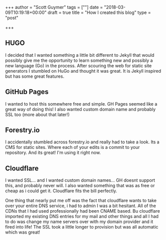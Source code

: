 +++
author = "Scott Guymer"
tags = [""]
date = "2018-03-09T10:19:18+00:00"
draft = true
title = "How I created this blog"
type = "post"

+++
## HUGO

I decided that I wanted something a little bit different to Jekyll that would possibly give me the opportunity to learn something new and possibly a new language (Go) in the process. After scouring the web for static site generators I stumbled on HuGo and thought it was great. It is Jekyll inspired but has some great features.

## GitHub Pages

I wanted to host this somewhere free and simple. GH Pages seemed like a great way of doing this! I also wanted custom domain name and probably SSL too (more about that later!)

## Forestry.io

I accidentally stumbled across forestry.io and really had to take a look. Its a CMS for static sites. Where each of your edits is a commit to your repository. And its great! I'm using it right now.

## Cloudflare

I wanted SSL... and I wanted custom domain names... GH doesnt support this, and probably never will. I also wanted something that was as free or cheap as i could get it. Cloudflare fits the bill perfectly.

One thing that nearly put me off was the fact that cloudflare wants to take over your entire DNS service, i had to admin I was a bit hesitant. All of the CDNs that I had used professionally had been CNAME based. Bu cloudflare imported my existing DNS entries for my mail and other things and all I had to do was change my name servers over with my domain provider and it fired into life! The SSL took a little longer to provision but was all automatic which was great!